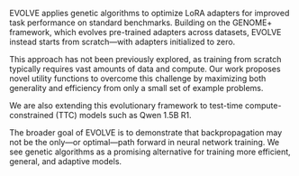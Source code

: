 EVOLVE applies genetic algorithms to optimize LoRA adapters for improved task performance on standard benchmarks. Building on the GENOME+ framework, which evolves pre-trained adapters across datasets, EVOLVE instead starts from scratch—with adapters initialized to zero.

This approach has not been previously explored, as training from scratch typically requires vast amounts of data and compute. Our work proposes novel utility functions to overcome this challenge by maximizing both generality and efficiency from only a small set of example problems.

We are also extending this evolutionary framework to test-time compute-constrained (TTC) models such as Qwen 1.5B R1.

The broader goal of EVOLVE is to demonstrate that backpropagation may not be the only—or optimal—path forward in neural network training. We see genetic algorithms as a promising alternative for training more efficient, general, and adaptive models.